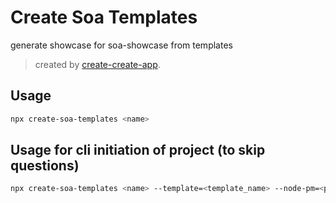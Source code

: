 # Create Soa Templates

generate showcase for soa-showcase from templates

> created by [create-create-app](https://github.com/uetchy/create-create-app).

## Usage

```bash
npx create-soa-templates <name>
```

## Usage for cli initiation of project (to skip questions)

```bash
npx create-soa-templates <name> --template=<template_name> --node-pm=<package_manager>
```
